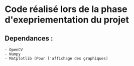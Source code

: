 # Code réalisé lors de la phase d'exepriementation du projet

## Dependances :

    - OpenCV
    - Numpy
    - Matplotlib (Pour l'affichage des graphiques)
